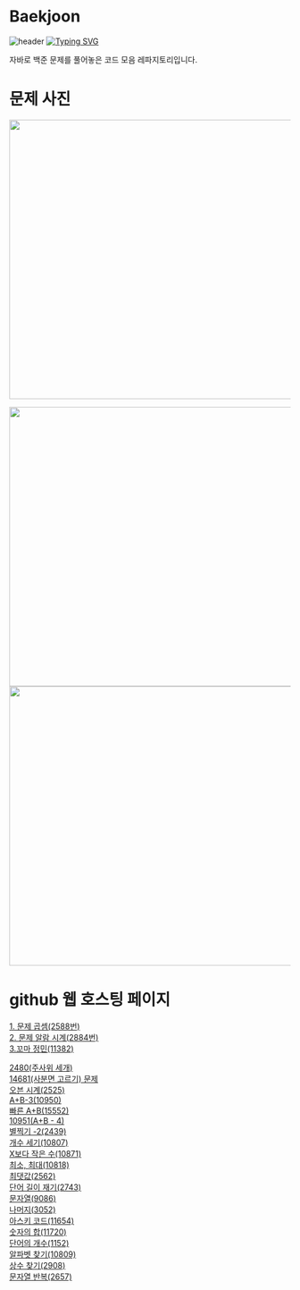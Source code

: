 # Baekjoon
![header](https://capsule-render.vercel.app/api?type=egg&color=gradient&height=300&section=header&text=welcome%2&fontSize=50&desc=백준%20문제)
[![Typing SVG](https://readme-typing-svg.demolab.com?font=Fira+Code&pause=1000&color=93BDF7&background=203AFF00&random=false&width=435&lines=My+name+is+kimganghyeon)](https://git.io/typing-svg)

자바로 백준 문제를 풀어놓은 코드 모음 레파지토리입니다.

# 문제 사진
<a href="https://github.com/do04200611/Baekjoon/blob/main/2588(%EA%B3%B1%EC%85%88)/CodingTest.java"><img src="https://img1.daumcdn.net/thumb/R1280x0/?scode=mtistory2&fname=https%3A%2F%2Fblog.kakaocdn.net%2Fdn%2FdpbbWG%2FbtsGBAArjjV%2FH9hxtswu55qLwPq9TA2lO0%2Fimg.png" width = "700" height = "500"/></a>

<a href="https://github.com/do04200611/Baekjoon/blob/main/2588(%EA%B3%B1%EC%85%88)/CodingTest.java"><img src="https://github.com/do04200611/Baekjoon/assets/74278578/05063faa-c78c-4d04-8db4-8540ee4474e5"  width = "700" height = "500"/></a>
<a href="https://github.com/do04200611/Baekjoon/blob/main/%EB%B9%A0%EB%A5%B8%20A%2BB/Main.java"><img src="https://github.com/do04200611/Baekjoon/assets/74278578/5a0575ad-52df-4adc-8aa7-4911e0b73d0f"  width = "700" height = "500"/></a>

# github 웹 호스팅 페이지

<a href="https://do04200611.github.io/Baekjoon/%EC%9E%85%EC%B6%9C%EB%A0%A5%20%EC%97%B0%EC%82%B0/2588(%EA%B3%B1%EC%85%88)/index.html">1. 문제 곱셈(2588번)</a><br>
<a href="https://do04200611.github.io/Baekjoon/%EC%A1%B0%EA%B1%B4%EB%AC%B8/2884(%EC%95%8C%EB%9E%8C%20%EC%8B%9C%EA%B3%84)/index.html">2. 문제 알람 시계(2884번)</a><br>
<a href="https://do04200611.github.io/Baekjoon/%EC%9E%85%EC%B6%9C%EB%A0%A5%20%EC%97%B0%EC%82%B0/%EA%BC%AC%EB%A7%88%20%EC%A0%95%EB%AF%BC(11382)/index.html">3.꼬마 정민(11382)</a><br>

<a href="https://do04200611.github.io/Baekjoon/%EC%A1%B0%EA%B1%B4%EB%AC%B8/2480(%EC%A3%BC%EC%82%AC%EC%9C%84%20%EC%84%B8%EA%B0%9C)/index.html">2480(주사위 세개)</a><br>
<a href="https://do04200611.github.io/Baekjoon/%EC%A1%B0%EA%B1%B4%EB%AC%B8/14681(%EC%82%AC%EB%B6%84%EB%A9%B4%20%EA%B3%A0%EB%A5%B4%EA%B8%B0)/">14681(사분면 고르기) 문제</a><br>
<a href="https://do04200611.github.io/Baekjoon/%EC%A1%B0%EA%B1%B4%EB%AC%B8/%EC%98%A4%EB%B8%90%20%EC%8B%9C%EA%B3%84(2525)/index.html">오븐 시계(2525)</a><br>
<a href="https://do04200611.github.io/Baekjoon/%EB%B0%98%EB%B3%B5%EB%AC%B8/10950%EB%B2%88(A+B-3)/index.html">A+B-3(10950)</a><br>
<a href="https://do04200611.github.io/Baekjoon/%EB%B0%98%EB%B3%B5%EB%AC%B8/%EB%B9%A0%EB%A5%B8%20A+B/index.html">빠른 A+B(15552) </a><br>
<a href="https://do04200611.github.io/Baekjoon/%EB%B0%98%EB%B3%B5%EB%AC%B8/10951(A+B%20-%204)/index.html">10951(A+B - 4)</a><br>
<a href="https://do04200611.github.io/Baekjoon/%EB%B0%98%EB%B3%B5%EB%AC%B8/%EB%B3%84%EC%B0%8D%EA%B8%B0%20-2(2439)/index.html">별찍기 -2(2439)</a><br>
<a href="https://do04200611.github.io/Baekjoon/%EB%B0%B0%EC%97%B4/%EA%B0%9C%EC%88%98%20%EC%84%B8%EA%B8%B0(10807)/index.html">개수 세기(10807)</a><br>
<a href="https://do04200611.github.io/Baekjoon/%EB%B0%B0%EC%97%B4/X%EB%B3%B4%EB%8B%A4%20%EC%9E%91%EC%9D%80%20%EC%88%98(10871)/index.html">X보다 작은 수(10871)</a><br>
<a href="https://do04200611.github.io/Baekjoon/%EB%B0%B0%EC%97%B4/%EC%B5%9C%EC%86%8C,%20%EC%B5%9C%EB%8C%80(10818)/index.html">최소, 최대(10818)</a><br>
<a href="https://do04200611.github.io/Baekjoon/%EB%B0%B0%EC%97%B4/%EC%B5%9C%EB%8C%93%EA%B0%92(2562)/index.html
">최댓값(2562)</a><br>
<a href="https://do04200611.github.io/Baekjoon/%EB%AC%B8%EC%9E%90%EC%97%B4/%EB%8B%A8%EC%96%B4%20%EA%B8%B8%EC%9D%B4%20%EC%9E%AC%EA%B8%B0(2743)/index.html">단어 길이 재기(2743)</a><br>
<a href="https://do04200611.github.io/Baekjoon/%EB%AC%B8%EC%9E%90%EC%97%B4/%EB%AC%B8%EC%9E%90%EC%97%B4(9086)/index.html">문자열(9086)</a><br>
<a href="https://do04200611.github.io/Baekjoon/%EB%B0%B0%EC%97%B4/%EB%82%98%EB%A8%B8%EC%A7%80%20(3052)/index.html">나머지(3052)</a><br>
<a href="https://do04200611.github.io/Baekjoon/%EB%AC%B8%EC%9E%90%EC%97%B4/%EC%95%84%EC%8A%A4%ED%82%A4%20%EC%BD%94%EB%93%9C(11654)/index.html">아스키 코드(11654)</a><br>
<a href="https://do04200611.github.io/Baekjoon/%EB%AC%B8%EC%9E%90%EC%97%B4/%EC%88%AB%EC%9E%90%EC%9D%98%20%ED%95%A9(11720)/index.html">숫자의 합(11720)</a><br>
<a href="https://do04200611.github.io/Baekjoon/1152(%EB%8B%A8%EC%96%B4%EC%9D%98%20%EA%B0%9C%EC%88%98)/index.html">단어의 개수(1152)</a><br>
<a href="https://do04200611.github.io/Baekjoon/%EB%AC%B8%EC%9E%90%EC%97%B4/%EC%95%8C%ED%8C%8C%EB%B2%B3%20%EC%B0%BE%EA%B8%B0(10809)/index.html">알파벳 찾기(10809)</a><br>
<a href="https://do04200611.github.io/Baekjoon/%EB%AC%B8%EC%9E%90%EC%97%B4/%EC%83%81%EC%88%98(2908)/index.html">상수 찾기(2908)</a><br>
<a href="https://do04200611.github.io/Baekjoon/%EB%AC%B8%EC%9E%90%EC%97%B4/%EC%83%81%EC%88%98(2908)/index.html">문자열 반복(2657)</a><br>

